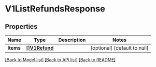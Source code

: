 # V1ListRefundsResponse

## Properties
Name | Type | Description | Notes
------------ | ------------- | ------------- | -------------
**Items** | [**[]V1Refund**](V1Refund.md) |  | [optional] [default to null]

[[Back to Model list]](../README.md#documentation-for-models) [[Back to API list]](../README.md#documentation-for-api-endpoints) [[Back to README]](../README.md)

